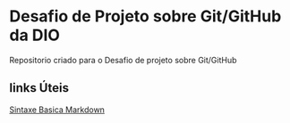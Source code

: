 # Desafio de Projeto sobre Git/GitHub da DIO
Repositorio criado para o Desafio de projeto sobre Git/GitHub


## links Úteis
[Sintaxe Basica Markdown](https://narkdownguide.org/basic-syntax/)
